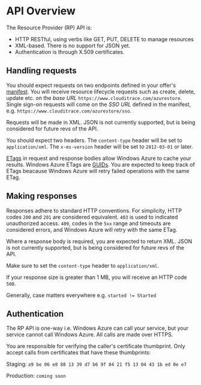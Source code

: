 API Overview
===
The Resource Provider (RP) API is:

* HTTP RESTful, using verbs like GET, PUT, DELETE to manage resources
* XML-based. There is no support for JSON yet.
* Authentication is through X.509 certificates.

Handling requests
---
You should expect requests on two endpoints defined in your offer's [manifest](https://github.com/WindowsAzure/azure-resource-provider-sdk/tree/master/docs/manifest.md). You will receive resource lifecycle requests such as create, delete, update etc. on the *base URL* `https://www.clouditrace.com/azurestore`. Single sign-on requests will come on the *SSO URL* defined in the manifest, e.g. `https://www.clouditrace.com/azurestore/sso`.

Requests will be made in XML. JSON is not currently supported, but is being considered for future revs of the API.

You should expect two headers. The `content-type` header will be set to `application/xml`. The `x-ms-version` header will be set to `2012-03-01` or later.

[ETags](http://en.wikipedia.org/wiki/HTTP_ETag) in request and response bodies allow Windows Azure to cache your results. Windows Azure ETags are [GUIDs](http://en.wikipedia.org/wiki/Globally_unique_identifier). You are expected to keep track of ETags beacause Windows Azure will retry failed operations with the same ETag.

Making responses
---
Responses adhere to standard HTTP conventions. For simplicity, HTTP codes `200` and `201` are considered equivalent. `403` is used to indicated unauthorized access. `409`, codes in the `5xx` range and timeouts are considered errors, and Windows Azure will retry with the same ETag.

Where a response body is required, you are expected to return XML. JSON is not currently supported, but is being considered for future revs of the API.

Make sure to set the `content-type` header to `application/xml`.

If your response size is greater than 1 MB, you will receive an HTTP code `500`.

Generally, case matters everywhere e.g. `started != Started`

Authentication
---
The RP API is one-way i.e. Windows Azure can call your service, but your service cannot call Windows Azure. All calls are made over HTTPS.

You are responsible for verifying the caller's certificate thumbprint. Only accept calls from certificates that have these thumbprints:

Staging: `a9 be 06 e8 88 13 39 d7 b6 9f 84 21 f5 13 04 43 1b ed 0e e7`

Production: `coming soon`

